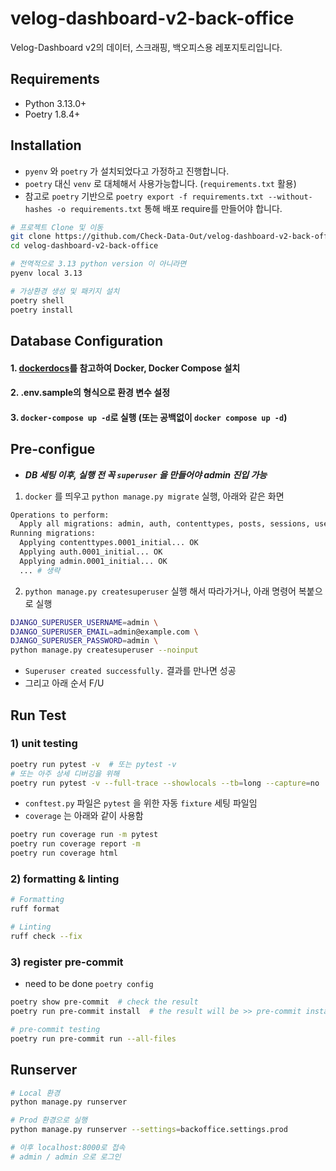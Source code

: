 # velog-dashboard-v2-back-office

Velog-Dashboard v2의 데이터, 스크래핑, 백오피스용 레포지토리입니다.

## Requirements

- Python 3.13.0+
- Poetry 1.8.4+

## Installation

- `pyenv` 와 `poetry` 가 설치되었다고 가정하고 진행합니다.
- `poetry` 대신 `venv` 로 대체해서 사용가능합니다. (`requirements.txt` 활용)
- 참고로 `poetry` 기반으로 `poetry export -f requirements.txt --without-hashes -o requirements.txt` 통해 배포 require를 만들어야 합니다.

```bash
# 프로젝트 Clone 및 이동
git clone https://github.com/Check-Data-Out/velog-dashboard-v2-back-office.git
cd velog-dashboard-v2-back-office

# 전역적으로 3.13 python version 이 아니라면
pyenv local 3.13

# 가상환경 생성 및 패키지 설치
poetry shell
poetry install
```

## Database Configuration

#### 1. [dockerdocs](https://docs.docker.com/get-started/)를 참고하여 Docker, Docker Compose 설치

#### 2. .env.sample의 형식으로 환경 변수 설정

#### 3. `docker-compose up -d`로 실행 (또는 공백없이 `docker compose up -d`)

## Pre-configue

- **_DB 세팅 이후, 실행 전 꼭 `superuser` 을 만들어야 admin 진입 가능_**

1. `docker` 를 띄우고 `python manage.py migrate` 실행, 아래와 같은 화면

```bash
Operations to perform:
  Apply all migrations: admin, auth, contenttypes, posts, sessions, users
Running migrations:
  Applying contenttypes.0001_initial... OK
  Applying auth.0001_initial... OK
  Applying admin.0001_initial... OK
  ... # 생략
```

2. `python manage.py createsuperuser` 실행 해서 따라가거나, 아래 명령어 복붙으로 실행

```bash
DJANGO_SUPERUSER_USERNAME=admin \
DJANGO_SUPERUSER_EMAIL=admin@example.com \
DJANGO_SUPERUSER_PASSWORD=admin \
python manage.py createsuperuser --noinput
```

- `Superuser created successfully.` 결과를 만나면 성공
- 그리고 아래 순서 F/U

## Run Test

### 1) unit testing

```bash
poetry run pytest -v  # 또는 pytest -v
# 또는 아주 상세 디버깅을 위해
poetry run pytest -v --full-trace --showlocals --tb=long --capture=no  # 또는 pytest 이후부터 쭉
```

- `conftest.py` 파일은 `pytest` 을 위한 자동 `fixture` 세팅 파일임
- `coverage` 는 아래와 같이 사용함

```bash
poetry run coverage run -m pytest
poetry run coverage report -m
poetry run coverage html
```

### 2) formatting & linting

```bash
# Formatting
ruff format

# Linting
ruff check --fix
```

### 3) register pre-commit

- need to be done `poetry config`

```bash
poetry show pre-commit  # check the result
poetry run pre-commit install  # the result will be >> pre-commit installed at .git/hooks/pre-commit

# pre-commit testing
poetry run pre-commit run --all-files
```

## Runserver

```bash
# Local 환경
python manage.py runserver

# Prod 환경으로 실행
python manage.py runserver --settings=backoffice.settings.prod

# 이후 localhost:8000로 접속
# admin / admin 으로 로그인
```
